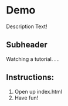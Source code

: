 # Demo

Description Text!

## Subheader
Watching a tutorial. . .


## Instructions:
1. Open up index.html 
2. Have fun!